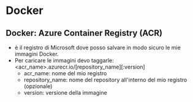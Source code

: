 # Docker

## Docker: Azure Container Registry (ACR)

- &egrave; il registro di Microsoft dove posso salvare in modo sicuro le mie immagini Docker. 
- Per caricare le immagini devo taggarle: <acr_name>.azurecr.io/[repository_name][:version]
  - acr_name: nome del mio registro
  - repository_name: nome del repository all'interno del mio registro (opzionale)
  - version: versione della immagine  